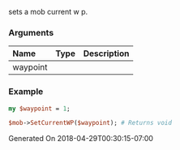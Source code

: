 sets a mob current w p.
### Arguments
**Name**|**Type**|**Description**
:---|:---|:---
waypoint||

### Example

```perl
my $waypoint = 1;

$mob->SetCurrentWP($waypoint); # Returns void
```


Generated On 2018-04-29T00:30:15-07:00
